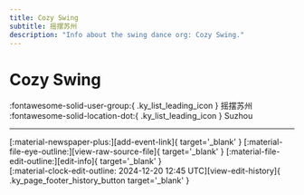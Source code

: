 ```yaml
---
title: Cozy Swing
subtitle: 摇摆苏州
description: "Info about the swing dance org: Cozy Swing."
---
```


# Cozy Swing

:fontawesome-solid-user-group:{ .ky_list_leading_icon } 摇摆苏州  
:fontawesome-solid-location-dot:{ .ky_list_leading_icon } Suzhou  


---

<div class="ky_page_footer" markdown>
<div class="ky_page_footer_trailing" markdown="span">
[:material-newspaper-plus:][add-event-link]{ target='_blank' }
[:material-file-eye-outline:][view-raw-source-file]{ target='_blank' }
[:material-file-edit-outline:][edit-info]{ target='_blank' }
</div>
<div class="ky_page_footer_leading" markdown="span">
[:material-clock-edit-outline: 2024-12-20 12:45 UTC][view-edit-history]{ .ky_page_footer_history_button target='_blank' }
</div>
</div>

[add-event-link]: https://github.com/swingdance/events/issues/new?assignees=&labels=add+event&projects=&template=02-add_entity.yml&title=%5Bcn%5D%20%3CName%3E&region=cn&province=Jiangsu&city=Suzhou&org_id=cozy-swing "Add Event"
[view-raw-source-file]: https://github.com/swingdance/orgs/blob/main/cn/cozy-swing.json "View Raw Source File"
[edit-info]: https://github.com/swingdance/orgs/issues/new?assignees=&labels=update+org&projects=&template=03-update_entity.yml&title=%5Bcn%5D%20Cozy%20Swing&region=cn&id=cozy-swing&name=Cozy%20Swing "Edit Info"

[view-edit-history]: https://github.com/swingdance/orgs/commits/main/cn/cozy-swing.json "View Edit History"
